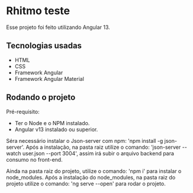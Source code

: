 # Rhitmo teste

Esse projeto foi feito utilizando Angular 13.

## Tecnologias usadas
* HTML
* CSS
* Framework Angular
* Framework Angular Material

## Rodando o projeto
Pré-requisito:
* Ter o Node e o NPM instalado.
* Angular v13 instalado ou superior.

Séra necessário instalar o Json-server com npm: 'npm install -g json-server'.
Após a instalação, na pasta raiz utilize o comando: 'json-server --watch user.json --port 3004', assim irá subir o arquivo backend para consumo no front-end.

Ainda na pasta raiz do projeto, utilize o comando: 'npm i' para instalar o node_modules.
Após a instalação do node_modules, na pasta raiz do projeto utilize o comando: 'ng serve --open' para rodar o projeto.